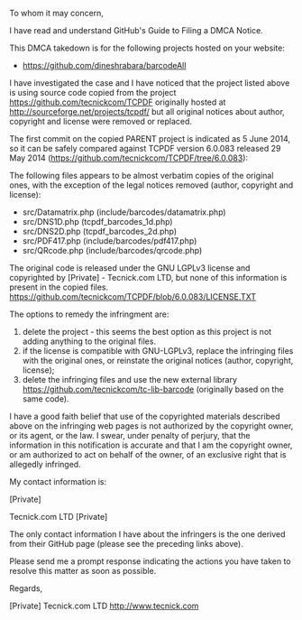 To whom it may concern,

I have read and understand GitHub's Guide to Filing a DMCA Notice.

This DMCA takedown is for the following projects hosted on your website:

* https://github.com/dineshrabara/barcodeAll

I have investigated the case and I have noticed that the project
listed above is using source code copied from the project
https://github.com/tecnickcom/TCPDF originally hosted at
http://sourceforge.net/projects/tcpdf/ but all original notices about
author, copyright and license were removed or replaced.

The first commit on the copied PARENT project is indicated as 5 June
2014, so it can be safely compared against TCPDF version 6.0.083
released 29 May 2014
(https://github.com/tecnickcom/TCPDF/tree/6.0.083):

The following files appears to be almost verbatim copies of the
original ones, with the exception of the legal notices removed
(author, copyright and license):

* src/Datamatrix.php (include/barcodes/datamatrix.php)
* src/DNS1D.php (tcpdf_barcodes_1d.php)
* src/DNS2D.php (tcpdf_barcodes_2d.php)
* src/PDF417.php (include/barcodes/pdf417.php)
* src/QRcode.php (include/barcodes/qrcode.php)

The original code is released under the GNU LGPLv3 license and
copyrighted by [Private] - Tecnick.com LTD, but none of this
information is present in the copied files.
https://github.com/tecnickcom/TCPDF/blob/6.0.083/LICENSE.TXT

The options to remedy the infringment are:

1. delete the project - this seems the best option as this project is
not adding anything to the original files.
2. if the license is compatible with GNU-LGPLv3, replace the
infringing files with the original ones, or reinstate the original
notices (author, copyright, license);
3. delete the infringing files and use the new external library
https://github.com/tecnickcom/tc-lib-barcode (originally based on the
same code).

I have a good faith belief that use of the copyrighted materials
described above on the infringing web pages is not authorized by the
copyright owner, or its agent, or the law.
I swear, under penalty of perjury, that the information in this
notification is accurate and that I am the copyright owner, or am
authorized to act on behalf of the owner, of an exclusive right that
is allegedly infringed.

My contact information is:

[Private]

Tecnick.com LTD
[Private]

The only contact information I have about the infringers is the one
derived from their GitHub page (please see the preceding links above).

Please send me a prompt response indicating the actions you have taken
to resolve this matter as soon as possible.

Regards,

[Private]
Tecnick.com LTD
http://www.tecnick.com
